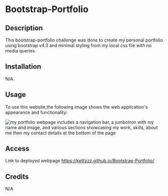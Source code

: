 # Bootstrap-Portfolio

## Description

This bootstrap-portfolio challenge was done to create my personal portfolio using bootstrap v4.3 and minimal styling from my local css file with no media queries.

## Installation

N/A.

## Usage

To use this website,the following image shows the web application's appearance and functionality:

![my portfolio webpage includes a navigation bar, a jumbotron with my name and image, and various sections showcasing my work, skills, about me then my contact details at the bottom of the page](./Images/Screenshot.png)

## Access

Link to deployed webpage
https://kelllzzz.github.io/Bootstrap-Portfolio/

## Credits

N/A
